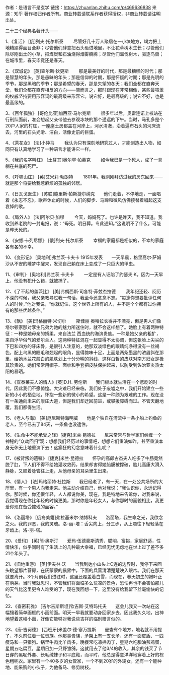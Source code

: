 作者：是语言不是玄学
链接：https://zhuanlan.zhihu.com/p/469636838
来源：知乎
著作权归作者所有。商业转载请联系作者获得授权，非商业转载请注明出处。

二十三个经典名著开头——

1、《复活》 [俄]列夫·托尔斯泰　　
尽管好几十万人聚居在一小块地方，竭力把土地糟蹋得面目全非；尽管他们肆意把石头砸进地里，不让花草树木生长；尽管他们除尽刚出土的小草，把煤炭和石油烧得烟雾腾腾；尽管他们滥伐树木，驱逐鸟兽；在城市里，春天毕竟还是春天。

2、《双城记》 [英]查尔斯·狄更斯　　
那是最美好的时代，那是最糟糕的时代；那是智慧的年头，那是愚昧的年头；那是信仰的时期，那是怀疑的时期；那是光明的季节，那是黑暗的季节；那是希望的春天，那是失望的冬天；我们全都在直奔天堂，我们全都在直奔相反的方向——简而言之，那时跟现在非常相像，某些最喧嚣的权威坚持要用形容词的最高级来形容它。说它好，是最高级的；说它不好，也是最高级的。

3、《百年孤独》 [哥伦比亚]加西亚·马尔克斯　　
很多年以后，奥雷连诺上校站在行刑队面前，准会想起父亲带他去参观冰块的那个遥远的下午。当时，马孔多是个20户人家的村庄，一座座土房都盖在河岸上，河水清澈，沿着遍布石头的河床流去，河里的石头光滑、洁白，活像史前的巨蛋。

4、《茶花女》 [法]小仲马　　
我认为只有深刻地研究过人，才能创造出人物，如同只有认真地学习了一种语言才能讲它一样。

5、《我的名字叫红》 [土耳其]奥尔罕·帕慕克　　
如今我已是一个死人，成了一具躺在井底的死尸。

6、《呼啸山庄》 [英]艾米莉·勃朗特　　
1801年。我刚刚拜访过我的房东回来——就是那个将要给我惹麻烦的孤独的邻居。

7、《日瓦戈医生》 [苏联]鲍里斯·帕斯捷尔纳克　　他们走着，不停地走，一面唱着《永志不忘》，歌声休止的时候，人们的脚步、马蹄和微风仿佛接替着唱起这支哀悼的歌。

8、《局外人》 [法]阿尔贝·加缪　　
今天，妈妈死了。也许是昨天，我不知道。我收到养老院的一封电报，说：“母死。明日葬。专此通知。”这说明不了什么。可能是昨天死的。

9、《安娜·卡列尼娜》 [俄]列夫·托尔斯泰　　
幸福的家庭都是相似的，不幸的家庭各有各的不幸。

10、《变形记》 [奥地利]弗兰茨·卡夫卡   1915年发表　　一天早晨，格里高尔·萨姆沙从不安的睡梦中醒来，发现自己躺在床上变成了一只巨大的甲虫。

11、《审判》 [奥地利]弗兰茨·卡夫卡　　
一定是有人诬陷了约瑟夫·K，因为一天早上，他没有犯什么错，就被捕了。

12、《了不起的盖茨比》 [美]弗朗西斯·司各特·菲兹杰拉德　　
我年纪还轻、阅历不深的时候，我父亲教导过我一句话，我至今还念念不忘。“每逢你想要批评任何人的时候，”他对我说，“你就记住，这个世界上所有的人，并不是个个都有过你拥有的那些优越条件。”

13、《飘》 [美]玛格丽特·米切尔　　
斯佳丽·奥哈拉长得并不漂亮，但是男人们像塔尔顿家那对孪生兄弟为她的魅力所迷住时，就不会这样想了。她脸上有着两种特征：一种是她母亲的娇柔，来自法兰 西血统的海滨贵族。一种是她父亲的粗犷，来自浮华俗气的爱尔兰人。这两种特征混在一起显得不太协调，但这张脸上尖尖的下巴和四方的牙床骨，是很引人注意的，她那双淡绿色的眼睛纯净得没有一丝褐色，配上乌黑的睫毛和翘起的眼角，显得韵味十足，上面是两条墨黑的浓眉斜在那里，给她木兰花般白的肌肤划上十分分明的斜线，这样白皙的皮肤对南方妇女是极其珍贵的。她们常常用帽子、面纱和手套把皮肤保护起来，以防受到佐治亚炎热太阳的暴晒。

14、《查泰莱夫人的情人》[英]D.H. 劳伦斯　　我们根本就生活在一个悲剧的时代，因此我们不愿惊惶。大灾难已经来临，我们处于废墟之中，我们开始建立一些新的小小的栖息地，怀抱一些新的微小的希望。这是一种颇为艰难的工作。现在没有一条通向未来的康庄大道，但是我们却迂回前进，或攀援障碍而过。不管天翻地覆，我们都得生活。

15、《老人与海》 [美]厄尼斯特海明威　　他是个独自在湾流中一条小船上钓鱼的老人，至今已去了84天，一条鱼也没逮住。

16、《生命中不能承受之轻》[捷克]米兰·昆德拉　　尼采常常与哲学家们纠缠一个神秘的“众劫回归”观：想想我们经历过的事情吧，想想它们重演如昨，甚至重演本身无休无止地重演下去！这癫狂的幻念意味着什么呢？

17、《被背叛的遗嘱》 [捷克]米兰·昆德拉　　怀孕的高郎古杰夫人吃多了牛肠竟然脱了肛，下人们不得不给她灌收敛药，结果却害得她胎膜被撑破，胎儿高康大滑入静脉，又顺着脉管往上走，从他母亲的耳朵里生出来。

18、《情人》 [法]玛格丽特·杜拉斯　　我已经老了，有一天，在一处公共场所的大厅里，有一个男人向我走来。他主动介绍自己，他对我说：“我认识你，永远记得你。那时候，你还很年轻，人人都说你美，现在，我是特地来告诉你，对我来说，我觉得现在你比年轻的时候更美，那时你是年轻女人，与你那时的面貌相比，我更爱你现在备受摧残的面容。”

19、《洛丽塔》 [俄裔美籍]弗拉基米尔·纳博科夫　　洛丽塔，我生命之光，我欲念之火。我的罪恶，我的灵魂。洛-丽-塔：舌尖向上，分三步，从上颚往下轻轻落在牙齿上。洛-丽-塔。

20、《爱玛》 [英]简·奥斯汀　　爱玛·伍德豪斯清秀、聪明、富裕，家庭舒适，性情快乐，似乎同时有了生活上的几种最大幸福，已经无忧无虑地在世上过了差不多21个年头了。

21、《旧地重游》 [英]伊夫林·沃　　当我到达小山头上C连的边界时，我停下来回头眺望那片营房，在灰蒙蒙的晨雾中，下面的兵营清清楚楚映入眼帘。我们在那天就要离开。3个月前我们进驻时，这里还覆盖着白雪，而现在，春天初生的嫩叶正在萌芽。当时我就思忖，不管我们将面临多么荒凉的景色，恐怕再也不会害怕那儿的天气比这里更令人难受的了，现在我回想一下，这里没有给我留下丝毫愉快的记忆。

22、《查密莉雅》 [吉尔吉斯斯坦]钦吉斯·艾特玛托夫　　这会儿我又一次站在这幅镶着简单画框的小画前面。明天一早我就要动身回家乡去，因此我久久地，出神地望着这幅小画，好像它能够对我说些吉祥的临别赠言似的。

23、《唐·吉诃德》 [西班牙]米盖尔·德·塞万提斯　　曼查有个地方，地名就不用提了，不久前住着一位贵族。他那类贵族，矛架上有一支长矛，还有一面皮盾、一匹瘦马和一只猎狗。锅里牛肉比羊肉多，晚餐常吃凉拌肉丁，星期六吃脂油煎鸡蛋，星期五吃扁豆，星期日加一只野雏鸽，这就用去了他3/4的收入，其余的钱买了节日穿的黑呢外套、长毛绒袜子和平底鞋，而平时，他总是得意洋洋地穿着上好的棕色粗呢衣。家里有一个40多岁的女管家，一个不到20岁的外甥女，还有一个能种地、能采购的小伙子，为他备马、修剪树枝。
